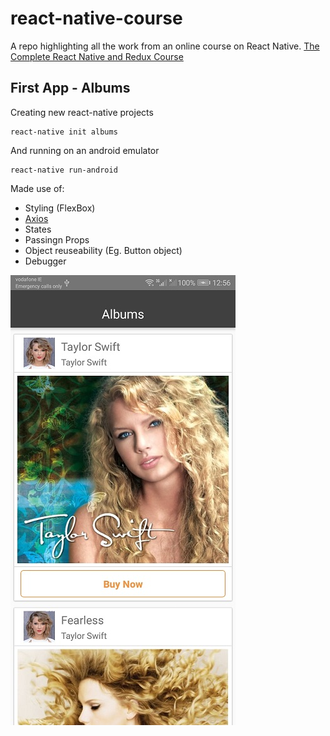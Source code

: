 # react-native-course
A repo highlighting all the work from an online course on React Native.
[The Complete React Native and Redux Course](https://www.udemy.com/the-complete-react-native-and-redux-course/)

## First App - Albums
Creating new react-native projects
```
react-native init albums
```
And running on an android emulator
```
react-native run-android
```

Made use of:
- Styling (FlexBox)
- [Axios](https://github.com/axios/axios)
- States
- Passingn Props
- Object reuseability (Eg. Button object)
- Debugger

![Screenshot of Albums App](https://raw.githubusercontent.com/rhyderQuinlan/react-native-course/master/albums/screenshot/screenshot_albums.jpg)

